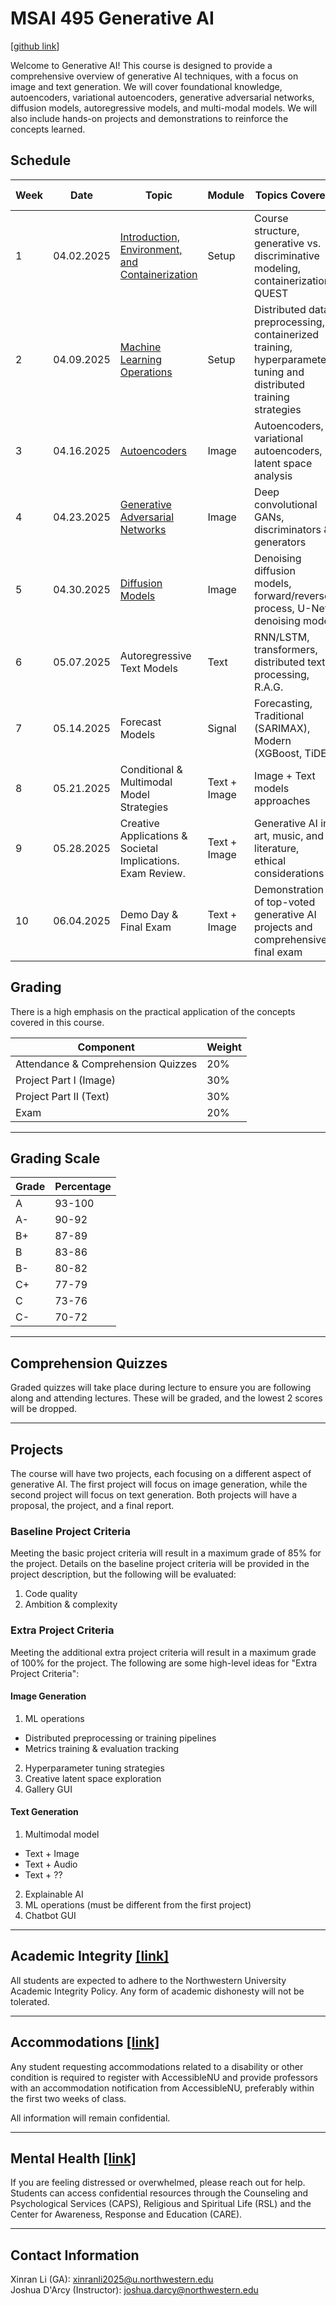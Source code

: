 # MSAI 495 Generative AI 
[[github link](https://github.com/drc-cs/SPRING25-GENERATIVE-AI)]

Welcome to Generative AI! This course is designed to provide a comprehensive overview of generative AI techniques, with a focus on image and text generation. We will cover foundational knowledge, autoencoders, variational autoencoders, generative adversarial networks, diffusion models, autoregressive models, and multi-modal models. We will also include hands-on projects and demonstrations to reinforce the concepts learned.

## Schedule

| Week | Date       | Topic   | Module       | Topics Covered  | Modern Architectures | Project Milestone |
|------|------------|--------------------------------------|--------------|--------------------------------------------------------------------------------| -- | -- |
| 1    | 04.02.2025 | [Introduction, Environment, and Containerization](https://drc-cs.github.io/SPRING25-GENERATIVE-AI/lectures/L01/#/) | Setup | Course structure, generative vs. discriminative modeling, containerization, QUEST | -- | -- |
| 2    | 04.09.2025 | [Machine Learning Operations](https://drc-cs.github.io/SPRING25-GENERATIVE-AI/lectures/L02/#/) | Setup | Distributed data preprocessing, containerized training, hyperparameter tuning and distributed training strategies | -- | Image Proposal |
| 3    | 04.16.2025 | [Autoencoders](https://drc-cs.github.io/SPRING25-GENERATIVE-AI/lectures/L03/#/) | Image | Autoencoders, variational autoencoders, latent space analysis | VAE, $\beta$-VAE | -- |
| 4    | 04.23.2025 | [Generative Adversarial Networks](https://drc-cs.github.io/SPRING25-GENERATIVE-AI/lectures/L04/#/) | Image | Deep convolutional GANs, discriminators & generators | WGAN-GP, Conditional GANs | -- |
| 5    | 04.30.2025 | [Diffusion Models](https://drc-cs.github.io/SPRING25-GENERATIVE-AI/lectures/L05/#/) | Image | Denoising diffusion models, forward/reverse process, U-Net denoising model | DDIM, Imagen, Stable Diffusion | -- |
| 6    | 05.07.2025 | Autoregressive Text Models | Text | RNN/LSTM, transformers, distributed text processing, R.A.G. | GPT, BERT, T5 | Image Project |
| 7    | 05.14.2025 | Forecast Models | Signal | Forecasting, Traditional (SARIMAX), Modern (XGBoost, TiDE) | SARIMAX, XGBoost, TiDE | Text Proposal |
| 8    | 05.21.2025 | Conditional & Multimodal Model Strategies | Text + Image | Image + Text models approaches | CLIP, DALL-E, BLIP | -- |
| 9    | 05.28.2025 | Creative Applications & Societal Implications. Exam Review. | Text + Image | Generative AI in art, music, and literature, ethical considerations | GPT Storyteller, MusicGen | -- |
| 10   | 06.04.2025 | Demo Day & Final Exam | Text + Image | Demonstration of top-voted generative AI projects and comprehensive final exam | -- | Text Project |

## Grading

There is a high emphasis on the practical application of the concepts covered in this course.

| Component | Weight |
| --- | --- |
| Attendance & Comprehension Quizzes | 20% |
| Project Part I (Image) | 30% |
| Project Part II (Text) | 30% |
| Exam | 20% |

------

## Grading Scale

| Grade | Percentage |
| --- | --- |
| A | 93-100 |
| A- | 90-92 |
| B+ | 87-89 |
| B | 83-86 |
| B- | 80-82 |
| C+ | 77-79 |
| C | 73-76 |
| C- | 70-72 |

------

## Comprehension Quizzes

Graded quizzes will take place during lecture to ensure you are following along and attending lectures. These will be graded, and the lowest 2 scores will be dropped. 

------

## Projects

The course will have two projects, each focusing on a different aspect of generative AI. The first project will focus on image generation, while the second project will focus on text generation. Both projects will have a proposal, the project, and a final report.

### Baseline Project Criteria

Meeting the basic project criteria will result in a maximum grade of 85% for the project. Details on the baseline project criteria will be provided in the project description, but the following will be evaluated:

1. Code quality
2. Ambition & complexity

### Extra Project Criteria

Meeting the additional extra project criteria will result in a maximum grade of 100% for the project. The following are some high-level ideas for "Extra Project Criteria":

#### Image Generation

1. ML operations
- Distributed preprocessing or training pipelines
- Metrics training & evaluation tracking
2. Hyperparameter tuning strategies
3. Creative latent space exploration
4. Gallery GUI

#### Text Generation

1. Multimodal model
- Text + Image
- Text + Audio
- Text + ??
2. Explainable AI
3. ML operations (must be different from the first project)
4. Chatbot GUI

------

## Academic Integrity [[link]](https://www.northwestern.edu/provost/policies-procedures/academic-integrity/index.html)

All students are expected to adhere to the Northwestern University Academic Integrity Policy. Any form of academic dishonesty will not be tolerated.

------

## Accommodations [[link]](https://www.registrar.northwestern.edu/registration-graduation/northwestern-university-syllabus-standards.html#accessibility)

Any student requesting accommodations related to a disability or other condition is required to register with AccessibleNU and provide professors with an accommodation notification from AccessibleNU, preferably within the first two weeks of class. 

All information will remain confidential.

------

## Mental Health [[link]](https://www.registrar.northwestern.edu/registration-graduation/northwestern-university-syllabus-standards.html#wellness-and-health)

If you are feeling distressed or overwhelmed, please reach out for help. Students can access confidential resources through the Counseling and Psychological Services (CAPS), Religious and Spiritual Life (RSL) and the Center for Awareness, Response and Education (CARE).

-----

## Contact Information

Xinran Li (GA): xinranli2025@u.northwestern.edu<br>
Joshua D'Arcy (Instructor): joshua.darcy@northwestern.edu